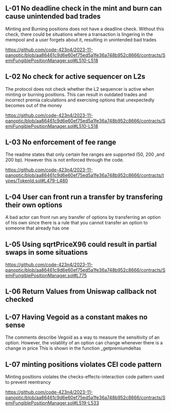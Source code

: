 ## L-01 No deadline check in the mint and burn can cause unintended bad trades
Minting and Burning positions does not have a deadline check. Without this check, there could be situations where a transaction is lingering in the mempool and a user forgets about it, resulting in unintended bad trades

https://github.com/code-423n4/2023-11-panoptic/blob/aa86461c9d6e60ef75ed5a1fe36a748b952c8666/contracts/SemiFungiblePositionManager.sol#L510-L518

## L-02 No check for active sequencer on L2s 
The protocol does not check whether the L2 sequencer is active when minting or burning positions. This can result in outdated trades and incorrect premia calculations and exercising options that unexpectedly becomes out of the money 

https://github.com/code-423n4/2023-11-panoptic/blob/aa86461c9d6e60ef75ed5a1fe36a748b952c8666/contracts/SemiFungiblePositionManager.sol#L510-L518

## L-03 No enforcement of fee range 
The readme states that only certain fee ranges are supported (50, 200 ,and 200 bp). However this is not enforced through the code. 

https://github.com/code-423n4/2023-11-panoptic/blob/aa86461c9d6e60ef75ed5a1fe36a748b952c8666/contracts/types/TokenId.sol#L479-L480





## L-04 User can front run a transfer by transfering their own options
A bad actor can front run any transfer of options by transferring an option of his own since there is a rule that you cannot transfer an option to someone that already has one 


## L-05 Using sqrtPriceX96 could result in partial swaps in some situations

https://github.com/code-423n4/2023-11-panoptic/blob/aa86461c9d6e60ef75ed5a1fe36a748b952c8666/contracts/SemiFungiblePositionManager.sol#L775




## L-06 Return Values from Uniswap callback not checked 


## L-07 Having Vegoid as a constant makes no sense 
The comments describe Vegoid as a way to measure the sensitivity of an option. However, the volatility of an option can change whenever there is a change in price
This is shown in the function _getpremiumdeltas


## L-07 minting positions violates CEI code pattern
Minting positions violates the checks-effects-interaction code pattern used to prevent reentrancy

https://github.com/code-423n4/2023-11-panoptic/blob/aa86461c9d6e60ef75ed5a1fe36a748b952c8666/contracts/SemiFungiblePositionManager.sol#L519-L533



